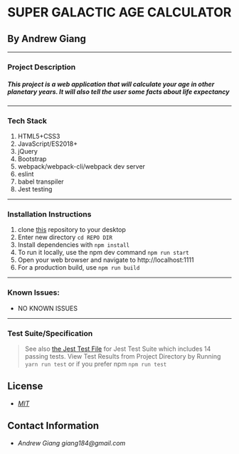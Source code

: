 # SUPER GALACTIC AGE CALCULATOR
## By Andrew Giang

---

### Project Description

##### This project is a web application that will calculate your age in other planetary years. It will also tell the user some facts about life expectancy
---
### Tech Stack
1. HTML5+CSS3
2. JavaScript/ES2018+
3. jQuery
4. Bootstrap
5. webpack/webpack-cli/webpack dev server
6. eslint
7. babel transpiler
8. Jest testing
---

### Installation Instructions
1. clone [this](https://github.com/giang184/Super-Galactic-Age-Calculator) repository to your desktop
2. Enter new directory `cd REPO DIR`
3. Install dependencies with `npm install`
4. To run it locally, use the npm dev command `npm run start`
5. Open your web browser and navigate to http://localhost:1111
6. For a production build, use `npm run build`
---
### Known Issues:
* NO KNOWN ISSUES
---
### Test Suite/Specification

> See also [the Jest Test File](TESTSURL) for Jest Test Suite which includes 14 passing tests. View Test Results from Project Directory by Running `yarn run test` or if you prefer npm `npm run test`



## License

* _[MIT](https://opensource.org/licenses/MIT)_

## Contact Information

* _Andrew Giang giang184@gmail.com_

